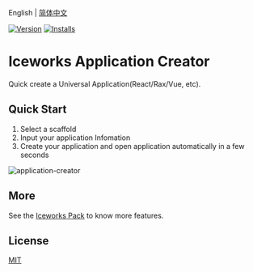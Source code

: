 English | [简体中文](./README.md)

[![Version](https://vsmarketplacebadge.apphb.com/version/iceworks-team.iceworks-project-creator.svg)](https://marketplace.visualstudio.com/items?itemName=iceworks-team.iceworks-project-creator)
[![Installs](https://vsmarketplacebadge.apphb.com/installs-short/iceworks-team.iceworks-project-creator.svg)](https://marketplace.visualstudio.com/items?itemName=iceworks-team.iceworks-project-creator)

# Iceworks Application Creator

Quick create a Universal Application(React/Rax/Vue, etc).

## Quick Start

1. Select a scaffold
2. Input your application Infomation
3. Create your application and open application automatically in a few seconds

![application-creator](https://img.alicdn.com/tfs/TB15ZmPXypE_u4jSZKbXXbCUVXa-1090-774.gif)

## More

See the [Iceworks Pack](https://marketplace.visualstudio.com/items?itemName=iceworks-team.iceworks) to know more features.

## License

[MIT](https://github.com/ice-lab/iceworks/blob/master/LICENSE)
